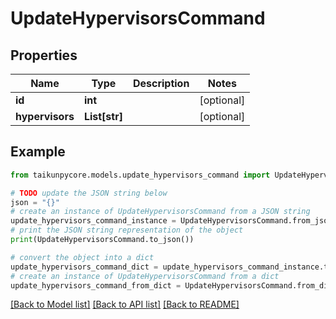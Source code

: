 # UpdateHypervisorsCommand


## Properties

Name | Type | Description | Notes
------------ | ------------- | ------------- | -------------
**id** | **int** |  | [optional] 
**hypervisors** | **List[str]** |  | [optional] 

## Example

```python
from taikunpycore.models.update_hypervisors_command import UpdateHypervisorsCommand

# TODO update the JSON string below
json = "{}"
# create an instance of UpdateHypervisorsCommand from a JSON string
update_hypervisors_command_instance = UpdateHypervisorsCommand.from_json(json)
# print the JSON string representation of the object
print(UpdateHypervisorsCommand.to_json())

# convert the object into a dict
update_hypervisors_command_dict = update_hypervisors_command_instance.to_dict()
# create an instance of UpdateHypervisorsCommand from a dict
update_hypervisors_command_from_dict = UpdateHypervisorsCommand.from_dict(update_hypervisors_command_dict)
```
[[Back to Model list]](../README.md#documentation-for-models) [[Back to API list]](../README.md#documentation-for-api-endpoints) [[Back to README]](../README.md)


